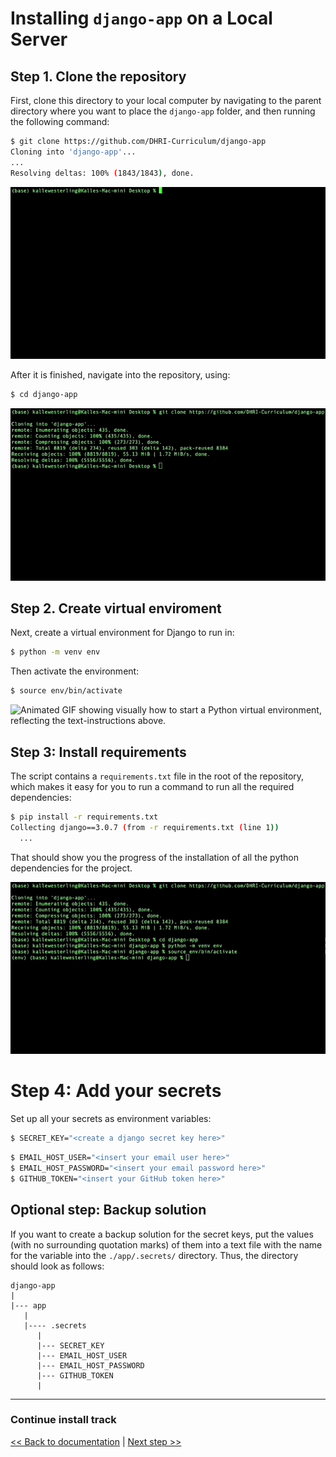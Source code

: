 # Installing `django-app` on a Local Server

## Step 1. Clone the repository

First, clone this directory to your local computer by navigating to the parent directory where you want to place the `django-app` folder, and then running the following command:

```sh
$ git clone https://github.com/DHRI-Curriculum/django-app
Cloning into 'django-app'...
...
Resolving deltas: 100% (1843/1843), done.
```

![Animated GIF showing the result from running the `git clone` command above, illustrating the text-representation above.](images/01-clone.gif)

After it is finished, navigate into the repository, using:

```sh
$ cd django-app
```

![Animated GIF showing the `cd django-app` command.](images/02-cd-django-app.gif)

## Step 2. Create virtual enviroment

Next, create a virtual environment for Django to run in:

```sh
$ python -m venv env
```

Then activate the environment:

```sh
$ source env/bin/activate
```

![Animated GIF showing visually how to start a Python virtual environment, reflecting the text-instructions above.](images/03-virtual-environment.gif)

## Step 3: Install requirements

The script contains a `requirements.txt` file in the root of the repository, which makes it easy for you to run a command to run all the required dependencies:

```sh
$ pip install -r requirements.txt
Collecting django==3.0.7 (from -r requirements.txt (line 1))
  ...
```

That should show you the progress of the installation of all the python dependencies for the project.

![Animated GIF showing the result of the `pip install` command from the example above.](images/04-pip-install.gif)

# Step 4: Add your secrets

Set up all your secrets as environment variables:

```sh
$ SECRET_KEY="<create a django secret key here>"
```

```sh
$ EMAIL_HOST_USER="<insert your email user here>"
$ EMAIL_HOST_PASSWORD="<insert your email password here>"
$ GITHUB_TOKEN="<insert your GitHub token here>"
```

## Optional step: Backup solution

If you want to create a backup solution for the secret keys, put the values (with no surrounding quotation marks) of them into a text file with the name for the variable into the `./app/.secrets/` directory. Thus, the directory should look as follows:

```
django-app
|
|--- app
   |
   |---- .secrets
      |
      |--- SECRET_KEY
      |--- EMAIL_HOST_USER
      |--- EMAIL_HOST_PASSWORD
      |--- GITHUB_TOKEN
      |
```

---

### Continue install track

[<< Back to documentation](README.md) | [Next step >>](populate.md)
